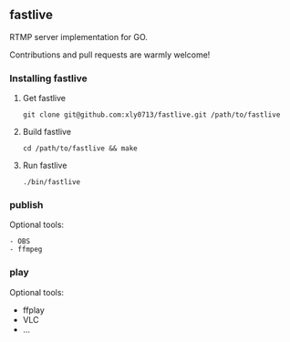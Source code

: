## fastlive

RTMP server implementation for GO.  

Contributions and pull requests are warmly welcome! 



### Installing fastlive

1. Get fastlive

   ```
   git clone git@github.com:xly0713/fastlive.git /path/to/fastlive
   ```

2. Build fastlive

   ```
   cd /path/to/fastlive && make
   ```

3. Run fastlive

   ```
   ./bin/fastlive
   ```

   

### publish

Optional tools: 

	- OBS
	- ffmpeg



### play

Optional tools: 

- ffplay
- VLC
- ...
